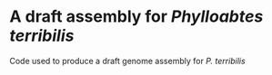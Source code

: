 # A draft assembly for <i>Phylloabtes terribilis</i>
Code used to produce a draft genome assembly for <i>P. terribilis</i>

